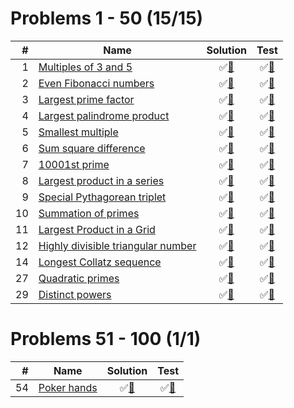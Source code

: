 # Problems 1 - 50 (15/15)

|  # | Name                                     | Solution                       | Test                        |
|---:|------------------------------------------|:------------------------------:|:---------------------------:|
|  1 | [Multiples of 3 and 5][1]                | &#9989;[&#128190;][1solution]  | &#9989;[&#128190;][1tests]  |
|  2 | [Even Fibonacci numbers][2]              | &#9989;[&#128190;][2solution]  | &#9989;[&#128190;][2tests]  |
|  3 | [Largest prime factor][3]                | &#9989;[&#128190;][3solution]  | &#9989;[&#128190;][3tests]  |
|  4 | [Largest palindrome product][4]          | &#9989;[&#128190;][4solution]  | &#9989;[&#128190;][4tests]  |
|  5 | [Smallest multiple][5]                   | &#9989;[&#128190;][5solution]  | &#9989;[&#128190;][5tests]  |
|  6 | [Sum square difference][6]               | &#9989;[&#128190;][6solution]  | &#9989;[&#128190;][6tests]  |
|  7 | [10001st prime][7]                       | &#9989;[&#128190;][7solution]  | &#9989;[&#128190;][7tests]  |
|  8 | [Largest product in a series][8]         | &#9989;[&#128190;][8solution]  | &#9989;[&#128190;][8tests]  |
|  9 | [Special Pythagorean triplet][9]         | &#9989;[&#128190;][9solution]  | &#9989;[&#128190;][9tests]  |
| 10 | [Summation of primes][10]                | &#9989;[&#128190;][10solution] | &#9989;[&#128190;][10tests] |
| 11 | [Largest Product in a Grid][11]          | &#9989;[&#128190;][11solution] | &#9989;[&#128190;][11tests] |
| 12 | [Highly divisible triangular number][12] | &#9989;[&#128190;][12solution] | &#9989;[&#128190;][12tests] |
| 14 | [Longest Collatz sequence][14]           | &#9989;[&#128190;][14solution] | &#9989;[&#128190;][14tests] |
| 27 | [Quadratic primes][27]                   | &#9989;[&#128190;][27solution] | &#9989;[&#128190;][27tests] |
| 29 | [Distinct powers][29]                    | &#9989;[&#128190;][29solution] | &#9989;[&#128190;][29tests] |

[1]: https://projecteuler.net/problem=1
[2]: https://projecteuler.net/problem=2
[3]: https://projecteuler.net/problem=3
[4]: https://projecteuler.net/problem=4
[5]: https://projecteuler.net/problem=5
[6]: https://projecteuler.net/problem=6
[7]: https://projecteuler.net/problem=7
[8]: https://projecteuler.net/problem=8
[9]: https://projecteuler.net/problem=9
[10]: https://projecteuler.net/problem=10
[11]: https://projecteuler.net/problem=11
[12]: https://projecteuler.net/problem=12
[14]: https://projecteuler.net/problem=14
[27]: https://projecteuler.net/problem=27
[29]: https://projecteuler.net/problem=29

[1solution]: src/main/java/org/ck/projecteuler/solutions/problem001/Problem.java
[2solution]: src/main/java/org/ck/projecteuler/solutions/problem002/Problem.java
[3solution]: src/main/java/org/ck/projecteuler/solutions/problem003/Problem.java
[4solution]: src/main/java/org/ck/projecteuler/solutions/problem004/Problem.java
[5solution]: src/main/java/org/ck/projecteuler/solutions/problem005/Problem.java
[6solution]: src/main/java/org/ck/projecteuler/solutions/problem006/Problem.java
[7solution]: src/main/java/org/ck/projecteuler/solutions/problem007/Problem.java
[8solution]: src/main/java/org/ck/projecteuler/solutions/problem008/Problem.java
[9solution]: src/main/java/org/ck/projecteuler/solutions/problem009/Problem.java
[10solution]: src/main/java/org/ck/projecteuler/solutions/problem010/Problem.java
[11solution]: src/main/java/org/ck/projecteuler/solutions/problem011/Problem.java
[12solution]: src/main/java/org/ck/projecteuler/solutions/problem012/Problem.java
[14solution]: src/main/java/org/ck/projecteuler/solutions/problem014/Problem.java
[27solution]: src/main/java/org/ck/projecteuler/solutions/problem027/Problem.java
[29solution]: src/main/java/org/ck/projecteuler/solutions/problem029/Problem.java

[1tests]: src/test/java/org/ck/projecteuler/solutions/problem001/ProblemTest.java
[2tests]: src/test/java/org/ck/projecteuler/solutions/problem002/ProblemTest.java
[3tests]: src/test/java/org/ck/projecteuler/solutions/problem003/ProblemTest.java
[4tests]: src/test/java/org/ck/projecteuler/solutions/problem004/ProblemTest.java
[5tests]: src/test/java/org/ck/projecteuler/solutions/problem005/ProblemTest.java
[6tests]: src/test/java/org/ck/projecteuler/solutions/problem006/ProblemTest.java
[7tests]: src/test/java/org/ck/projecteuler/solutions/problem007/ProblemTest.java
[8tests]: src/test/java/org/ck/projecteuler/solutions/problem008/ProblemTest.java
[9tests]: src/test/java/org/ck/projecteuler/solutions/problem009/ProblemTest.java
[10tests]: src/test/java/org/ck/projecteuler/solutions/problem010/ProblemTest.java
[11tests]: src/test/java/org/ck/projecteuler/solutions/problem011/ProblemTest.java
[12tests]: src/test/java/org/ck/projecteuler/solutions/problem012/ProblemTest.java
[14tests]: src/test/java/org/ck/projecteuler/solutions/problem014/ProblemTest.java
[27tests]: src/test/java/org/ck/projecteuler/solutions/problem027/ProblemTest.java
[29tests]: src/test/java/org/ck/projecteuler/solutions/problem029/ProblemTest.java

# Problems 51 - 100 (1/1)

|  # | Name              | Solution                       | Test                        |
|---:|-------------------|:------------------------------:|:---------------------------:|
| 54 | [Poker hands][54] | &#9989;[&#128190;][54solution] | &#9989;[&#128190;][54tests] |

[54]: https://projecteuler.net/problem=54

[54solution]: src/main/java/org/ck/projecteuler/solutions/problem054/Problem.java

[54tests]: src/test/java/org/ck/projecteuler/solutions/problem054/ProblemTest.java

